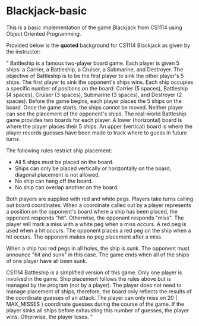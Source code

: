 # Blackjack-basic

This is a basic implementation of the game Blackjack from CS1114 using Object Oriented Programming.

Provided below is the **quoted** background for CS1114 Blackjack as given by the instructor:

"
Battleship is a famous two-player board game. Each player is given 5 ships: a Carrier, a Battleship, a Cruiser, a Submarine, and
Destroyer. The objective of Battleship is to be the first player to sink the other player's 5 ships. The first player to sink the opponent's
ships wins. Each ship occupies a specific number of positions on the board: Carrier (5 spaces), Battleship (4 spaces), Cruiser (3
spaces), Submarine (3 spaces), and Destroyer (2 spaces). Before the game begins, each player places the 5 ships on the board. Once
the game starts, the ships cannot be moved. Neither player can see the placement of the opponent's ships. The real-world Battleship
game provides two boards for each player. A lower (horizontal) board is where the player places their 5 ships. An upper (vertical) board
is where the player records guesses have been made to track where to guess in future turns.

The following rules restrict ship placement:
- All 5 ships must be placed on the board.
- Ships can only be placed vertically or horizontally on the board; diagonal placement is not allowed.
- No ship can hang off the board.
- No ship can overlap another on the board.

Both players are supplied with red and white pegs. Players take turns calling out board coordinates. When a coordinate called out by a
player represents a position on the opponent's board where a ship has been placed, the opponent responds "hit". Otherwise, the
opponent responds "miss". The player will mark a miss with a white peg when a miss occurs. A red peg is used when a hit occurs. The
opponent places a red peg on the ship when a hit occurs. The opponent makes no peg placement after a miss.

When a ship has red pegs in all holes, the ship is sunk. The opponent must announce "hit and sunk" in this case. The game ends when
all of the ships of one player have all been sunk.

CS1114 Battleship is a simplified version of this game. Only one player is involved in the game. Ship placement follows the rules above
but is managed by the program (not by a player). The player does not need to manage placement of ships, therefore, the board only
reflects the results of the coordinate guesses of an attack. The player can only miss on 20 ( MAX_MISSES ) coordinate guesses during
the course of the game. If the player sinks all ships before exhausting this number of guesses, the player wins. Otherwise, the player
loses.
"
